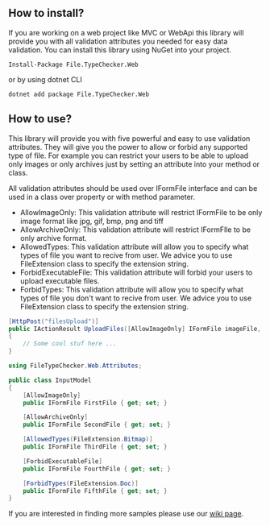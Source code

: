 ## How to install?

If you are working on a web project like MVC or WebApi this library will provide you with all validation attributes you needed for easy data validation. You can install this library using NuGet into your project.

```nuget
Install-Package File.TypeChecker.Web
```

or by using dotnet CLI

```
dotnet add package File.TypeChecker.Web
```

## How to use?

This library will provide you with five powerful and easy to use validation attributes. They will give you the power to allow or forbid any supported type of file. For example you can restrict your users to be able to upload only images or only archives just by setting an attribute into your method or class.

All validation attributes should be used over IFormFile interface and can be used in a class over property or with method parameter.

- AllowImageOnly: This validation attribute will restrict IFormFile to be only image format like jpg, gif, bmp, png and tiff
- AllowArchiveOnly: This validation attribute will restrict IFormFIle to be only archive format.
- AllowedTypes: This validation attribute will allow you to specify what types of file you want to recive from user. We advice you to use FileExtension class to specify the extension string.
- ForbidExecutableFile: This validation attribute will forbid your users to upload executable files.
- ForbidTypes: This validation attribute will allow you to specify what types of file you don't want to recive from user. We advice you to use FileExtension class to specify the extension string.

```c#
[HttpPost("filesUpload")]
public IActionResult UploadFiles([AllowImageOnly] IFormFile imageFile, [AllowArchiveOnly] IFormFilarchiveFile)
{
    // Some cool stuf here ...
}
```

```c#
using FileTypeChecker.Web.Attributes;

public class InputModel
{
    [AllowImageOnly]
    public IFormFile FirstFile { get; set; }

    [AllowArchiveOnly]
    public IFormFile SecondFile { get; set; }

    [AllowedTypes(FileExtension.Bitmap)]
    public IFormFile ThirdFile { get; set; }

    [ForbidExecutableFile]
    public IFormFile FourthFile { get; set; }

    [ForbidTypes(FileExtension.Doc)]
    public IFormFile FifthFile { get; set; }
}
```

If you are interested in finding more samples please use our [wiki page](https://github.com/AJMitev/FileTypeChecker/wiki/How-to-use%3F).
